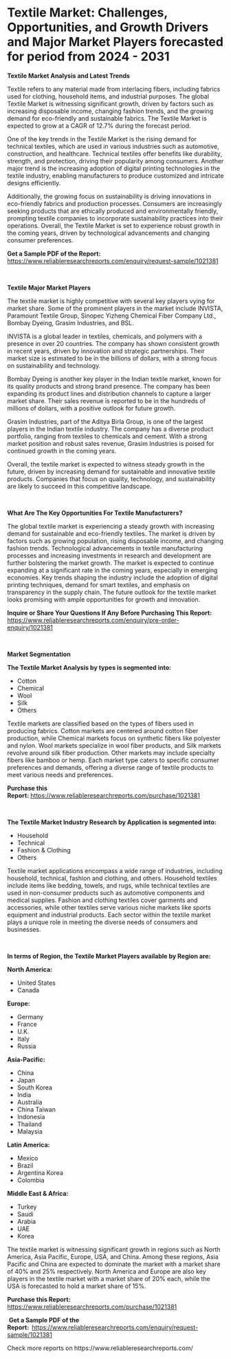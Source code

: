 <p><h1>Textile Market: Challenges, Opportunities, and Growth Drivers and Major Market Players forecasted for period from 2024 - 2031</h1></p><p><strong>Textile Market Analysis and Latest Trends</strong></p>
<p><p>Textile refers to any material made from interlacing fibers, including fabrics used for clothing, household items, and industrial purposes. The global Textile Market is witnessing significant growth, driven by factors such as increasing disposable income, changing fashion trends, and the growing demand for eco-friendly and sustainable fabrics. The Textile Market is expected to grow at a CAGR of 12.7% during the forecast period.</p><p>One of the key trends in the Textile Market is the rising demand for technical textiles, which are used in various industries such as automotive, construction, and healthcare. Technical textiles offer benefits like durability, strength, and protection, driving their popularity among consumers. Another major trend is the increasing adoption of digital printing technologies in the textile industry, enabling manufacturers to produce customized and intricate designs efficiently.</p><p>Additionally, the growing focus on sustainability is driving innovations in eco-friendly fabrics and production processes. Consumers are increasingly seeking products that are ethically produced and environmentally friendly, prompting textile companies to incorporate sustainability practices into their operations. Overall, the Textile Market is set to experience robust growth in the coming years, driven by technological advancements and changing consumer preferences.</p></p>
<p><strong>Get a Sample PDF of the Report:&nbsp;</strong> <a href="https://www.reliableresearchreports.com/enquiry/request-sample/1021381">https://www.reliableresearchreports.com/enquiry/request-sample/1021381</a></p>
<p>&nbsp;</p>
<p><strong>Textile Major Market Players</strong></p>
<p><p>The textile market is highly competitive with several key players vying for market share. Some of the prominent players in the market include INVISTA, Paramount Textile Group, Sinopec Yizheng Chemical Fiber Company Ltd., Bombay Dyeing, Grasim Industries, and BSL. </p><p>INVISTA is a global leader in textiles, chemicals, and polymers with a presence in over 20 countries. The company has shown consistent growth in recent years, driven by innovation and strategic partnerships. Their market size is estimated to be in the billions of dollars, with a strong focus on sustainability and technology.</p><p>Bombay Dyeing is another key player in the Indian textile market, known for its quality products and strong brand presence. The company has been expanding its product lines and distribution channels to capture a larger market share. Their sales revenue is reported to be in the hundreds of millions of dollars, with a positive outlook for future growth.</p><p>Grasim Industries, part of the Aditya Birla Group, is one of the largest players in the Indian textile industry. The company has a diverse product portfolio, ranging from textiles to chemicals and cement. With a strong market position and robust sales revenue, Grasim Industries is poised for continued growth in the coming years.</p><p>Overall, the textile market is expected to witness steady growth in the future, driven by increasing demand for sustainable and innovative textile products. Companies that focus on quality, technology, and sustainability are likely to succeed in this competitive landscape.</p></p>
<p>&nbsp;</p>
<p><strong>What Are The Key Opportunities For Textile Manufacturers?</strong></p>
<p><p>The global textile market is experiencing a steady growth with increasing demand for sustainable and eco-friendly textiles. The market is driven by factors such as growing population, rising disposable income, and changing fashion trends. Technological advancements in textile manufacturing processes and increasing investments in research and development are further bolstering the market growth. The market is expected to continue expanding at a significant rate in the coming years, especially in emerging economies. Key trends shaping the industry include the adoption of digital printing techniques, demand for smart textiles, and emphasis on transparency in the supply chain. The future outlook for the textile market looks promising with ample opportunities for growth and innovation.</p></p>
<p><strong>Inquire or Share Your Questions If Any Before Purchasing This Report:</strong> <a href="https://www.reliableresearchreports.com/enquiry/pre-order-enquiry/1021381">https://www.reliableresearchreports.com/enquiry/pre-order-enquiry/1021381</a></p>
<p>&nbsp;</p>
<p><strong>Market Segmentation</strong></p>
<p><strong>The Textile Market Analysis by types is segmented into:</strong></p>
<p><ul><li>Cotton</li><li>Chemical</li><li>Wool</li><li>Silk</li><li>Others</li></ul></p>
<p><p>Textile markets are classified based on the types of fibers used in producing fabrics. Cotton markets are centered around cotton fiber production, while Chemical markets focus on synthetic fibers like polyester and nylon. Wool markets specialize in wool fiber products, and Silk markets revolve around silk fiber production. Other markets may include specialty fibers like bamboo or hemp. Each market type caters to specific consumer preferences and demands, offering a diverse range of textile products to meet various needs and preferences.</p></p>
<p><strong>Purchase this Report:&nbsp;</strong><a href="https://www.reliableresearchreports.com/purchase/1021381">https://www.reliableresearchreports.com/purchase/1021381</a></p>
<p>&nbsp;</p>
<p><strong>The Textile Market Industry Research by Application is segmented into:</strong></p>
<p><ul><li>Household</li><li>Technical</li><li>Fashion & Clothing</li><li>Others</li></ul></p>
<p><p>Textile market applications encompass a wide range of industries, including household, technical, fashion and clothing, and others. Household textiles include items like bedding, towels, and rugs, while technical textiles are used in non-consumer products such as automotive components and medical supplies. Fashion and clothing textiles cover garments and accessories, while other textiles serve various niche markets like sports equipment and industrial products. Each sector within the textile market plays a unique role in meeting the diverse needs of consumers and businesses.</p></p>
<p>&nbsp;</p>
<p><strong>In terms of Region, the Textile Market Players available by Region are:</strong></p>
<p>
    <p> <strong> North America: </strong>
        <ul>
            <li>United States</li>
            <li>Canada</li>
        </ul>
        </p> 
    <p> <strong> Europe: </strong>
        <ul>
            <li>Germany</li>
            <li>France</li>
            <li>U.K.</li>
            <li>Italy</li>
            <li>Russia</li>
        </ul>
        </p> 
    <p> <strong> Asia-Pacific: </strong>
        <ul>
            <li>China</li>
            <li>Japan</li>
            <li>South Korea</li>
            <li>India</li>
            <li>Australia</li>
            <li>China Taiwan</li>
            <li>Indonesia</li>
            <li>Thailand</li>
            <li>Malaysia</li>
        </ul>
        </p> 
    <p> <strong> Latin America: </strong>
        <ul>
            <li>Mexico</li>
            <li>Brazil</li>
            <li>Argentina Korea</li>
            <li>Colombia</li>
        </ul>
        </p> 
    <p> <strong> Middle East & Africa: </strong>
        <ul>
            <li>Turkey</li>
            <li>Saudi</li>
            <li>Arabia</li>
            <li>UAE</li>
            <li>Korea</li>
        </ul>
    </p>
    </p>
<p><p>The textile market is witnessing significant growth in regions such as North America, Asia Pacific, Europe, USA, and China. Among these regions, Asia Pacific and China are expected to dominate the market with a market share of 40% and 25% respectively. North America and Europe are also key players in the textile market with a market share of 20% each, while the USA is forecasted to hold a market share of 15%.</p></p>
<p><strong>Purchase this Report: </strong><a href="https://www.reliableresearchreports.com/purchase/1021381">https://www.reliableresearchreports.com/purchase/1021381</a></p>
<p>&nbsp;<strong>Get a Sample PDF of the Report:&nbsp;&nbsp;</strong><a href="https://www.reliableresearchreports.com/enquiry/request-sample/1021381">https://www.reliableresearchreports.com/enquiry/request-sample/1021381</a></p>
<p><strong></strong></p>
<p>Check more reports on https://www.reliableresearchreports.com/</p>